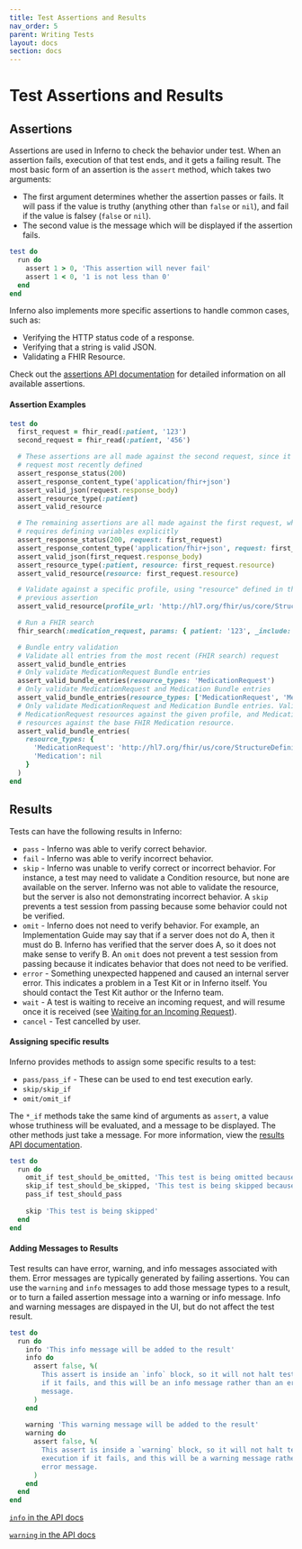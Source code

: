 ```yaml
---
title: Test Assertions and Results
nav_order: 5
parent: Writing Tests
layout: docs
section: docs
---
```

# Test Assertions and Results
## Assertions
Assertions are used in Inferno to check the behavior under test. When an
assertion fails, execution of that test ends, and it gets a failing result. The
most basic form of an assertion is the `assert` method, which takes two
arguments:
- The first argument determines whether the assertion passes or fails. It will
  pass if the value is truthy (anything other than `false` or `nil`), and fail
  if the value is falsey (`false` or `nil`).
- The second value is the message which will be displayed if the assertion
  fails.
 
```ruby
test do
  run do
    assert 1 > 0, 'This assertion will never fail'
    assert 1 < 0, '1 is not less than 0'
  end
end
```
Inferno also implements more specific assertions to handle common cases, such as:
- Verifying the HTTP status code of a response.
- Verifying that a string is valid JSON.
- Validating a FHIR Resource.

Check out the [assertions API
documentation](/inferno-core/docs/Inferno/DSL/Assertions.html) for detailed
information on all available assertions.

#### Assertion Examples

```ruby
test do
  first_request = fhir_read(:patient, '123')
  second_request = fhir_read(:patient, '456')

  # These assertions are all made against the second request, since it was the
  # request most recently defined
  assert_response_status(200)
  assert_response_content_type('application/fhir+json')
  assert_valid_json(request.response_body)
  assert_resource_type(:patient)
  assert_valid_resource

  # The remaining assertions are all made against the first request, which
  # requires defining variables explicitly
  assert_response_status(200, request: first_request)
  assert_response_content_type('application/fhir+json', request: first_request)
  assert_valid_json(first_request.response_body)
  assert_resource_type(:patient, resource: first_request.resource)
  assert_valid_resource(resource: first_request.resource)

  # Validate against a specific profile, using "resource" defined in the
  # previous assertion
  assert_valid_resource(profile_url: 'http://hl7.org/fhir/us/core/StructureDefinition/us-core-patient')

  # Run a FHIR search
  fhir_search(:medication_request, params: { patient: '123', _include: 'MedicationRequest:medication'_ })

  # Bundle entry validation
  # Validate all entries from the most recent (FHIR search) request
  assert_valid_bundle_entries
  # Only validate MedicationRequest Bundle entries
  assert_valid_bundle_entries(resource_types: 'MedicationRequest')
  # Only validate MedicationRequest and Medication Bundle entries
  assert_valid_bundle_entries(resource_types: ['MedicationRequest', 'Medication'])
  # Only validate MedicationRequest and Medication Bundle entries. Validate
  # MedicationRequest resources against the given profile, and Medication
  # resources against the base FHIR Medication resource.
  assert_valid_bundle_entries(
    resource_types: {
      'MedicationRequest': 'http://hl7.org/fhir/us/core/StructureDefinition/us-core-medicationrequest',
      'Medication': nil
    }
  )
end
```

## Results
Tests can have the following results in Inferno:
- `pass` - Inferno was able to verify correct behavior.
- `fail` - Inferno was able to verify incorrect behavior.
- `skip` - Inferno was unable to verify correct or incorrect behavior. For
  instance, a test may need to validate a Condition resource, but none are
  available on the server. Inferno was not able to validate the resource, but
  the server is also not demonstrating incorrect behavior. A `skip` prevents a
  test session from passing because some behavior could not be verified.
- `omit` - Inferno does not need to verify behavior. For example, an
  Implementation Guide may say that if a server does not do A, then it must do
  B. Inferno has verified that the server does A, so it does not make sense to
  verify B. An `omit` does not prevent a test session from passing because it
  indicates behavior that does not need to be verified.
- `error` - Something unexpected happened and caused an internal server error.
  This indicates a problem in a Test Kit or in Inferno itself. You should
  contact the Test Kit author or the Inferno team.
- `wait` - A test is waiting to receive an incoming request, and will resume
  once it is received (see [Waiting for an Incoming
  Request](/inferno-core/advanced-test-features/waiting-for-requests.html)).
- `cancel` - Test cancelled by user.

#### Assigning specific results
Inferno provides methods to assign some specific results to a test:
- `pass/pass_if` - These can be used to end test execution early.
- `skip/skip_if`
- `omit/omit_if`

The `*_if` methods take the same kind of arguments as `assert`, a value whose
truthiness will be evaluated, and a message to be displayed. The other methods
just take a message. For more information, view the [results API
documentation](/inferno-core/docs/Inferno/DSL/Results.html).

```ruby
test do
  run do
    omit_if test_should_be_omitted, 'This test is being omitted because...'
    skip_if test_should_be_skipped, 'This test is being skipped because...'
    pass_if test_should_pass
    
    skip 'This test is being skipped'
  end
end
```

#### Adding Messages to Results
Test results can have error, warning, and info messages associated with them.
Error messages are typically generated by failing assertions. You can use the
`warning` and `info` messages to add those message types to a result, or to turn
a failed assertion message into a warning or info message. Info and warning
messages are dispayed in the UI, but do not affect the test result.

```ruby
test do
  run do
    info 'This info message will be added to the result'
    info do
      assert false, %(
        This assert is inside an `info` block, so it will not halt test execution
        if it fails, and this will be an info message rather than an error
        message.
      )
    end
    
    warning 'This warning message will be added to the result'
    warning do
      assert false, %(
        This assert is inside a `warning` block, so it will not halt test
        execution if it fails, and this will be a warning message rather than an
        error message.
      )
    end
  end
end
```
[`info` in the API
docs](/inferno-core/docs/Inferno/Entities/Test.html#info-instance_method)

[`warning` in the API
docs](/inferno-core/docs/Inferno/Entities/Test.html#warning-instance_method)
